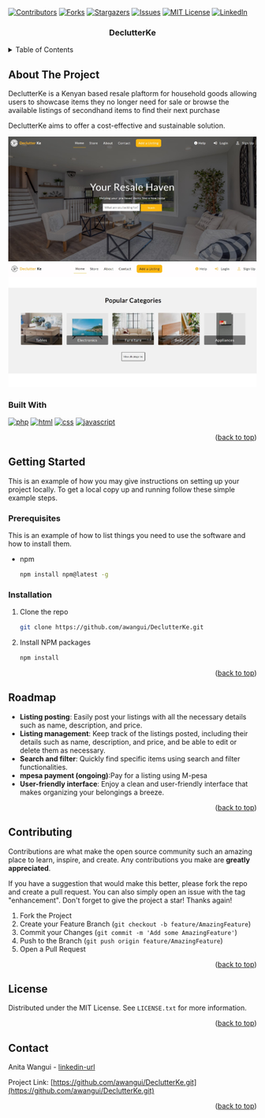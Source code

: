 <a name="readme-top"></a>

[![Contributors][contributors-shield]][contributors-url]
[![Forks][forks-shield]][forks-url]
[![Stargazers][stars-shield]][stars-url]
[![Issues][issues-shield]][issues-url]
[![MIT License][license-shield]][license-url]
[![LinkedIn][linkedin-shield]][linkedin-url]





<h3 align="center">DeclutterKe</h3>






<!-- TABLE OF CONTENTS -->
<details>
  <summary>Table of Contents</summary>
  <ol>
    <li>
      <a href="#about-the-project">About The Project</a>
      <ul>
        <li><a href="#built-with">Built With</a></li>
      </ul>
    </li>
    <li>
      <a href="#getting-started">Getting Started</a>
      <ul>
        <li><a href="#prerequisites">Prerequisites</a></li>
        <li><a href="#installation">Installation</a></li>
      </ul>
    </li>
    <li><a href="#roadmap">Roadmap</a></li>
    <li><a href="#contributing">Contributing</a></li>
    <li><a href="#license">License</a></li>
    <li><a href="#contact">Contact</a></li>
  </ol>
</details>


<!-- ABOUT THE PROJECT -->
## About The Project
<p>DeclutterKe is a Kenyan based resale plaftorm for household goods allowing users to showcase items they no longer need for sale or browse the available listings of secondhand items to find their next purchase</p>
<p>DeclutterKe aims to offer a cost-effective and sustainable solution.</p>

![Product Landing page][landing-page]
![Product Name Screen Shot][product-screenshot]





### Built With
[![php](https://img.shields.io/badge/php-777BB4?style=for-the-badge&logo=php&logoColor=white)](Php-url)
[![html](https://img.shields.io/badge/html-E34F26?style=for-the-badge&logo=html5&logoColor=white)](html-url)
[![css](https://img.shields.io/badge/css-1572B6?style=for-the-badge&logo=css3&logoColor=white)](Css-url)
[![javascript](https://img.shields.io/badge/javascript-F7DF1E?style=for-the-badge&logo=javascript&logoColor=black)](Javascript-url)

<p align="right">(<a href="#readme-top">back to top</a>)</p>



<!-- GETTING STARTED -->
## Getting Started

This is an example of how you may give instructions on setting up your project locally.
To get a local copy up and running follow these simple example steps.

### Prerequisites

This is an example of how to list things you need to use the software and how to install them.
* npm
  ```sh
  npm install npm@latest -g
  ```

### Installation
1. Clone the repo
   ```sh
   git clone https://github.com/awangui/DeclutterKe.git
   ```
2. Install NPM packages
   ```sh
   npm install
   ```

<p align="right">(<a href="#readme-top">back to top</a>)</p>




<!-- ROADMAP -->
## Roadmap

- **Listing posting**: Easily post your listings with all the necessary details such as name, description, and price.
- **Listing management**: Keep track of the listings posted, including their details such as name, description, and price, and be able to edit or delete them as necessary.
- **Search and filter**: Quickly find specific items using search and filter functionalities.
- **mpesa payment (ongoing)**:Pay for a listing using M-pesa
- **User-friendly interface**: Enjoy a clean and user-friendly interface that makes organizing your belongings a breeze.

<p align="right">(<a href="#readme-top">back to top</a>)</p>



<!-- CONTRIBUTING -->
## Contributing

Contributions are what make the open source community such an amazing place to learn, inspire, and create. Any contributions you make are **greatly appreciated**.

If you have a suggestion that would make this better, please fork the repo and create a pull request. You can also simply open an issue with the tag "enhancement".
Don't forget to give the project a star! Thanks again!

1. Fork the Project
2. Create your Feature Branch (`git checkout -b feature/AmazingFeature`)
3. Commit your Changes (`git commit -m 'Add some AmazingFeature'`)
4. Push to the Branch (`git push origin feature/AmazingFeature`)
5. Open a Pull Request

<p align="right">(<a href="#readme-top">back to top</a>)</p>



<!-- LICENSE -->
## License

Distributed under the MIT License. See `LICENSE.txt` for more information.

<p align="right">(<a href="#readme-top">back to top</a>)</p>



<!-- CONTACT -->
## Contact
Anita Wangui - [linkedin-url](https://linkedin.com/in/anita-wangui-9868001b9)


Project Link: [https://github.com/awangui/DeclutterKe.git](https://github.com/awangui/DeclutterKe.git)

<p align="right">(<a href="#readme-top">back to top</a>)</p>





<!-- MARKDOWN LINKS & IMAGES -->
<!-- https://www.markdownguide.org/basic-syntax/#reference-style-links -->

[contributors-shield]: https://img.shields.io/github/contributors/awangui/DeclutterKe.svg?style=for-the-badge
[contributors-url]: https://github.com/awangui/DeclutterKe.git/graphs/contributors
[forks-shield]: https://img.shields.io/github/forks/awangui/DeclutterKe.svg?style=for-the-badge
[forks-url]: https://github.com/awangui/DeclutterKe.git/network/members
[stars-shield]: https://img.shields.io/github/stars/awangui/DeclutterKe.svg?style=for-the-badge
[stars-url]: https://github.com/awangui/DeclutterKe.git/stargazers
[issues-shield]: https://img.shields.io/github/issues/awangui/DeclutterKe.svg?style=for-the-badge
[issues-url]: https://github.com/awangui/DeclutterKe.git/issues
[license-shield]: https://img.shields.io/github/license/awangui/DeclutterKe.svg?style=for-the-badge
[license-url]: https://github.com/awangui/DeclutterKe.git/blob/master/LICENSE.txt
[linkedin-shield]: https://img.shields.io/badge/-LinkedIn-black.svg?style=for-the-badge&logo=linkedin&colorB=555
[linkedin-url]: https://www.linkedin.com/in/anita-wangui-9868001b9/
[product-screenshot]: ./images/Screenshot.jpg
[landing-page]:./images/landing-page.jpg

